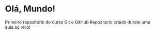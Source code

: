# Olá, Mundo!

 Primeiro repositório do curso Git e GitHub
 Repositorio criado durate uma aula ao vivo!
